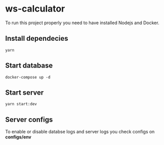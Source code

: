 # ws-calculator

To run this project properly you need to have installed Nodejs and Docker.

## Install dependecies

```
yarn
```

## Start database

```
docker-compose up -d
```

## Start server

```
yarn start:dev
```

## Server configs

To enable or disable databse logs and server logs you check configs on **configs/env**
